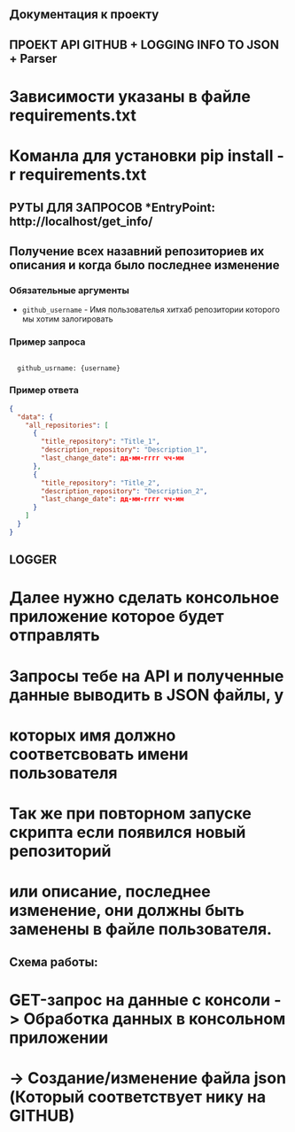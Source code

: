 ## Документация к проекту 

## ПРОЕКТ API GITHUB + LOGGING INFO TO JSON + Parser

# Зависимости указаны в файле requirements.txt
# Команла для установки pip install -r requirements.txt

## **РУТЫ ДЛЯ ЗАПРОСОВ** *EntryPoint: http://localhost/get_info/
## **Получение всех назавний репозиториев их описания и когда было последнее изменение**


### Обязательные аргументы 

- `github_username` - Имя пользователья хитхаб репозитории которого мы хотим залогировать

### Пример запроса 

```form-data

  github_usrname: {username}

```

### Пример ответа

```JSON
{
  "data": {
    "all_repositories": [
      {
        "title_repository": "Title_1",
        "description_repository": "Description_1",
        "last_change_date": дд-мм-гггг чч-мм
      },
      {
        "title_repository": "Title_2",
        "description_repository": "Description_2",
        "last_change_date": дд-мм-гггг чч-мм
      }
    ]
  }
}
```

## LOGGER

# Далее нужно сделать консольное приложение которое будет отправлять
# Запросы тебе на API и полученные данные выводить в JSON файлы, у
# которых имя должно соответсвовать имени пользователя
# Так же при повторном запуске скрипта если появился новый репозиторий
# или описание, последнее изменение, они должны быть заменены в файле пользователя.


## Схема работы:

# GET-запрос на данные с консоли -> Обработка данных в консольном приложении
# -> Создание/изменение файла json (Который соответствует нику на GITHUB)
